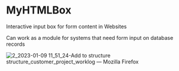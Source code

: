 # MyHTMLBox
Interactive input box for form content in Websites

Can work as a module for systems that need form input on database records


![2_2023-01-09 11_51_24-Add to structure structure_customer_project_worklog  — Mozilla Firefox](https://user-images.githubusercontent.com/42844572/211291676-927b91c7-3f55-46f2-8dbb-52eb79cc8867.png)
